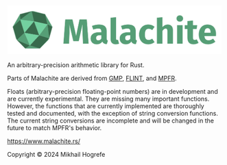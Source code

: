 <img width="500" src="docs/assets/logo-and-name.svg" alt="Logo">

An arbitrary-precision arithmetic library for Rust.

Parts of Malachite are derived from [GMP](https://gmplib.org/),
[FLINT](https://www.flintlib.org/), and [MPFR](https://www.mpfr.org/).

Floats (arbitrary-precision floating-point numbers) are in development and are currently
experimental. They are missing many important functions. However, the functions that are currently
implemented are thoroughly tested and documented, with the exception of string conversion
functions. The current string conversions are incomplete and will be changed in the future to
match MPFR's behavior.

<https://www.malachite.rs/>

Copyright © 2024 Mikhail Hogrefe
